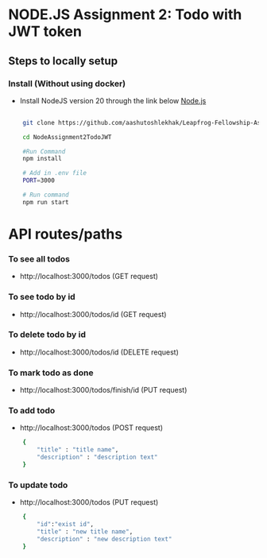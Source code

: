 # NODE.JS Assignment 2: Todo with JWT token



## Steps to locally setup



### Install (Without using docker)
- Install NodeJS version 20 through the link below
[Node.js](https://nodejs.org/en) 

```bash
   
    git clone https://github.com/aashutoshlekhak/Leapfrog-Fellowship-Assignments/tree/main

    cd NodeAssignment2TodoJWT

    #Run Command
    npm install

    # Add in .env file
    PORT=3000

    # Run command
    npm run start

```



# API routes/paths

### To see all todos 
- http://localhost:3000/todos (GET request)

### To see todo by id
- http://localhost:3000/todos/id (GET request)

### To delete todo by id
- http://localhost:3000/todos/id (DELETE request)

### To mark todo as done
- http://localhost:3000/todos/finish/id (PUT request)

### To add todo
- http://localhost:3000/todos (POST request)

```sh
    {
        "title" : "title name",
        "description" : "description text"
    }
```

### To update todo
- http://localhost:3000/todos (PUT request)
```sh
    {
        "id":"exist id",
        "title" : "new title name",
        "description" : "new description text"
    }
```
